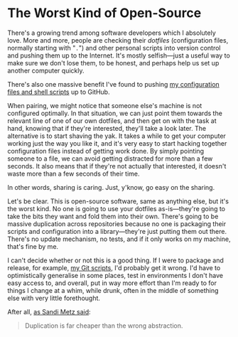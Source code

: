 # The Worst Kind of Open-Source

There's a growing trend among software developers which I absolutely love. More and more, people are checking their *dotfiles* (configuration files, normally starting with "`.`") and other personal scripts into version control and pushing them up to the Internet. It's mostly selfish—just a useful way to make sure we don't lose them, to be honest, and perhaps help us set up another computer quickly.

There's also one massive benefit I've found to pushing [my configuration files and shell scripts][fygm] up to GitHub.

When pairing, we might notice that someone else's machine is not configured optimally. In that situation, we can just point them towards the relevant line of one of our own dotfiles, and then get on with the task at hand, knowing that if they're interested, they'll take a look later. The alternative is to start shaving the yak. It takes a while to get your computer working just the way you like it, and it's very easy to start hacking together configuration files instead of getting work done. By simply pointing someone to a file, we can avoid getting distracted for more than a few seconds. It also means that if they're not actually that interested, it doesn't waste more than a few seconds of their time.

In other words, sharing is caring. Just, y'know, go easy on the sharing.

Let's be clear. This is open-source software, same as anything else, but it's the worst kind. No one is going to use your dotfiles as-is—they're going to take the bits they want and fold them into their own. There's going to be massive duplication across repositories because no one is packaging their scripts and configuration into a library—they're just putting them out there. There's no update mechanism, no tests, and if it only works on my machine, that's fine by me.

I can't decide whether or not this is a good thing. If I were to package and release, for example, [my Git scripts][fygm/bin/git], I'd probably get it wrong. I'd have to optimistically generalise in some places, test in environments I don't have easy access to, and overall, put in way more effort than I'm ready to for things I change at a whim, while drunk, often in the middle of something else with very little forethought.

After all, [as Sandi Metz said][The Wrong Abstraction]:

> Duplication is far cheaper than the wrong abstraction.

[fygm]: https://github.com/SamirTalwar/fygm
[fygm/bin/git]: https://github.com/SamirTalwar/fygm/tree/master/bin/git
[The Wrong Abstraction]: http://www.sandimetz.com/blog/2016/1/20/the-wrong-abstraction

